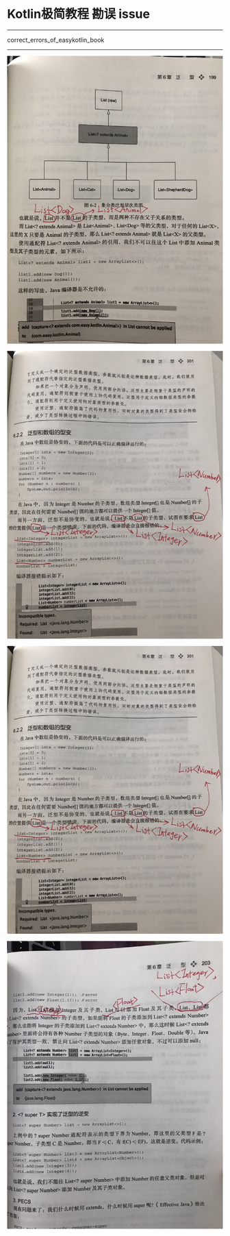 # Kotlin极简教程 勘误 issue
---
correct_errors_of_easykotlin_book

---

![](https://github.com/EasyKotlin/correct_errors_of_easykotlin_book/blob/master/1316117604.jpg)

![](https://github.com/EasyKotlin/correct_errors_of_easykotlin_book/blob/master/2034231405.jpg)

![](https://github.com/EasyKotlin/correct_errors_of_easykotlin_book/blob/master/2034231405.jpg)

![](https://github.com/EasyKotlin/correct_errors_of_easykotlin_book/blob/master/893842549.jpg)
